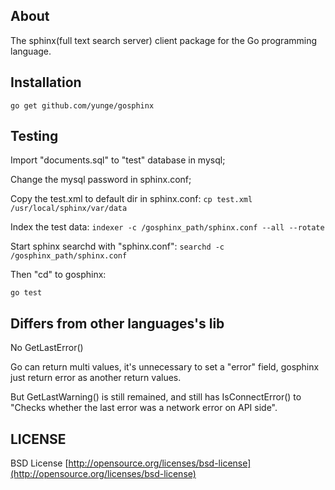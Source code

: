 About
-----

The sphinx(full text search server) client package for the Go programming language.

Installation
------------

`go get github.com/yunge/gosphinx`


Testing
-------

Import "documents.sql" to "test" database in mysql;

Change the mysql password in sphinx.conf;

Copy the test.xml to default dir in sphinx.conf:
`cp test.xml /usr/local/sphinx/var/data`

Index the test data:
`indexer -c /gosphinx_path/sphinx.conf --all --rotate`

Start sphinx searchd with "sphinx.conf":
`searchd -c /gosphinx_path/sphinx.conf`

Then "cd" to gosphinx:

`go test`


Differs from other languages's lib
----------------------------------

No GetLastError()

Go can return multi values, it's unnecessary to set a "error" field, gosphinx just return error as another return values.

But GetLastWarning() is still remained, and still has IsConnectError() to "Checks whether the last error was a network error on API side".


## LICENSE

BSD License
[http://opensource.org/licenses/bsd-license](http://opensource.org/licenses/bsd-license)
